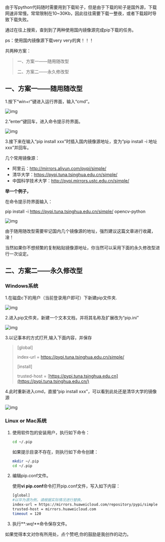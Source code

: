 由于写python代码随时需要用到下载轮子，但是由于下载的轮子是国外源，下载网速非常慢。常常限制在10~30Kb，因此往往需要下载一整夜，或者下载超时导致下载失败。

通过在往上搜索，查到到了两种使用国内镜像源完成pip下载的任务。

ps：使用国内镜像源下载very very的爽！！！

共两种方案：

> 一、方案一——随用随改型 
>
> 二、方案二——永久修改型

## 一、方案一——随用随改型

1.按下“win+r”键进入运行界面，输入“cmd”。

![img](https://wjx-pic.oss-cn-hangzhou.aliyuncs.com/images/v2-ed0f5d03ff6125c1094a7507de228b4b_720w.png)

2.”enter“键回车，进入命令提示符界面。

![img](https://wjx-pic.oss-cn-hangzhou.aliyuncs.com/images/v2-440a0df2e2ecc3817c5f8724bad104de_720w.png)



3.接下来在输入“pip install xxx”时插入国内镜像源地址，变为“pip install -i 地址 xxx”并回车。

几个常用镜像源： 

- 阿里云：http://mirrors.aliyun.com/pypi/simple/
- 清华大学：https://pypi.tuna.tsinghua.edu.cn/simple/
- 中国科学技术大学：http://pypi.mirrors.ustc.edu.cn/simple/

**举一个例子，**

在命令提示符界面输入：

pip install -i https://pypi.tuna.tsinghua.edu.cn/simple/ opencv-python

![img](https://wjx-pic.oss-cn-hangzhou.aliyuncs.com/images/v2-d60db5819e1061577efa8a27351ed6fd_720w.png)

由于随用随改型需要牢记国内几个镜像源的地址，强烈建议这篇文章进行收藏，淦！

当然如果你不想频繁的复制粘贴镜像源地址，你当然可以采用下面的永久修改型进行一次设定。

## 二、方案二——永久修改型

### Windows系统

1.在磁盘c下的用户（当前登录用户即可）下新建pip文件夹.

![img](https://wjx-pic.oss-cn-hangzhou.aliyuncs.com/images/v2-ae78130f6b8573b7ce8f68871c38e2c7_720w.png)

2.进入pip文件夹，新建一个文本文档，并将其名称及扩展改为“pip.ini”

![img](https://wjx-pic.oss-cn-hangzhou.aliyuncs.com/images/v2-7fbde9a6f2929019eeaae92976d690ed_720w.png)

3.以记事本的方式打开,输入下面内容，并保存

> [global]
>
> index-url = https://pypi.tuna.tsinghua.edu.cn/simple/
>
> [install]
>
> trusted-host = [https://pypi.tuna.tsinghua.edu.cn](https://pypi.tuna.tsinghua.edu.cn/)

4.此时重新进入cmd，直接“pip install xxx”，可以看到此处还是清华大学的镜像源

![img](https://wjx-pic.oss-cn-hangzhou.aliyuncs.com/images/v2-8ebbaa52beb95ad675d386325f8ca9f2_720w.png)

### Linux or Mac系统

1. 使用软件包的安装用户，执行如下命令：

   ```bash
   cd ~/.pip
   ```

   如果提示目录不存在，则执行如下命令创建：

   ```bash
   mkdir ~/.pip 
   cd ~/.pip
   ```

2. 编辑pip.conf文件。

   使用**vi pip.conf**命令打开pip.conf文件，写入如下内容：

   ```bash
   [global]
   #以华为源为例，请根据实际情况进行替换。
   index-url = https://mirrors.huaweicloud.com/repository/pypi/simple
   trusted-host = mirrors.huaweicloud.com
   timeout = 120
   ```

3. 执行**:wq!**命令保存文件。

如果觉得本文对你有所用处，点个赞吧,你的鼓励是我创作的动力。